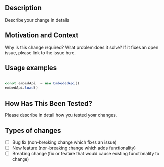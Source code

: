 
## Description

Describe your change in details

## Motivation and Context

Why is this change required? What problem does it solve?
If it fixes an open issue, please link to the issue here.

## Usage examples

```js

const embedApi  = new EmbededApi()
embedApi.load()
```
## How Has This Been Tested?

Please describe in detail how you tested your changes.

## Types of changes

- [ ] Bug fix (non-breaking change which fixes an issue)
- [ ] New feature (non-breaking change which adds functionality)
- [ ] Breaking change (fix or feature that would cause existing functionality to change)
